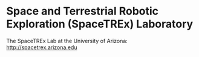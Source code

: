 # Space and Terrestrial Robotic Exploration (SpaceTREx) Laboratory

The SpaceTREx Lab at the University of Arizona: http://spacetrex.arizona.edu
